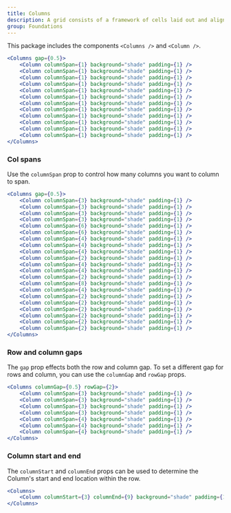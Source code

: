 ```yaml
---
title: Columns
description: A grid consists of a framework of cells laid out and aligned vertically and horizontally. It helps users read and visually navigate website content more easily, using a responsive, scrollable column structure.
group: Foundations
---
```


This package includes the components `<Columns />` and `<Column />`.

```jsx live
<Columns gap={0.5}>
	<Column columnSpan={1} background="shade" padding={1} />
	<Column columnSpan={1} background="shade" padding={1} />
	<Column columnSpan={1} background="shade" padding={1} />
	<Column columnSpan={1} background="shade" padding={1} />
	<Column columnSpan={1} background="shade" padding={1} />
	<Column columnSpan={1} background="shade" padding={1} />
	<Column columnSpan={1} background="shade" padding={1} />
	<Column columnSpan={1} background="shade" padding={1} />
	<Column columnSpan={1} background="shade" padding={1} />
	<Column columnSpan={1} background="shade" padding={1} />
	<Column columnSpan={1} background="shade" padding={1} />
	<Column columnSpan={1} background="shade" padding={1} />
</Columns>
```

### Col spans

Use the `columnSpan` prop to control how many columns you want to column to span.

```jsx live
<Columns gap={0.5}>
	<Column columnSpan={3} background="shade" padding={1} />
	<Column columnSpan={3} background="shade" padding={1} />
	<Column columnSpan={3} background="shade" padding={1} />
	<Column columnSpan={3} background="shade" padding={1} />
	<Column columnSpan={6} background="shade" padding={1} />
	<Column columnSpan={6} background="shade" padding={1} />
	<Column columnSpan={4} background="shade" padding={1} />
	<Column columnSpan={4} background="shade" padding={1} />
	<Column columnSpan={4} background="shade" padding={1} />
	<Column columnSpan={2} background="shade" padding={1} />
	<Column columnSpan={4} background="shade" padding={1} />
	<Column columnSpan={4} background="shade" padding={1} />
	<Column columnSpan={2} background="shade" padding={1} />
	<Column columnSpan={8} background="shade" padding={1} />
	<Column columnSpan={4} background="shade" padding={1} />
	<Column columnSpan={2} background="shade" padding={1} />
	<Column columnSpan={2} background="shade" padding={1} />
	<Column columnSpan={2} background="shade" padding={1} />
	<Column columnSpan={2} background="shade" padding={1} />
	<Column columnSpan={2} background="shade" padding={1} />
	<Column columnSpan={2} background="shade" padding={1} />
</Columns>
```

### Row and column gaps

The `gap` prop effects both the row and column gap. To set a different gap for rows and column, you can use the `columnGap` and `rowGap` props.

```jsx live
<Columns columnGap={0.5} rowGap={2}>
	<Column columnSpan={3} background="shade" padding={1} />
	<Column columnSpan={3} background="shade" padding={1} />
	<Column columnSpan={3} background="shade" padding={1} />
	<Column columnSpan={3} background="shade" padding={1} />
	<Column columnSpan={4} background="shade" padding={1} />
	<Column columnSpan={4} background="shade" padding={1} />
	<Column columnSpan={4} background="shade" padding={1} />
</Columns>
```

### Column start and end

The `columnStart` and `columnEnd` props can be used to determine the Column's start and end location within the row.

```jsx live
<Columns>
	<Column columnStart={3} columnEnd={9} background="shade" padding={1} />
</Columns>
```
